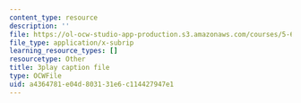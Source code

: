 ```yaml
---
content_type: resource
description: ''
file: https://ol-ocw-studio-app-production.s3.amazonaws.com/courses/5-61-physical-chemistry-fall-2017/a4364781e04d803131e6c114427947e1_6dJnvu3-LeU.srt
file_type: application/x-subrip
learning_resource_types: []
resourcetype: Other
title: 3play caption file
type: OCWFile
uid: a4364781-e04d-8031-31e6-c114427947e1
---
```

